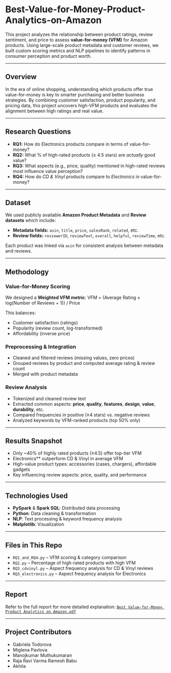 # Best-Value-for-Money-Product-Analytics-on-Amazon

This project analyzes the relationship between product ratings, review sentiment, and price to assess **value-for-money (VFM)** for Amazon products. Using large-scale product metadata and customer reviews, we built custom scoring metrics and NLP pipelines to identify patterns in consumer perception and product worth.

---

## Overview

In the era of online shopping, understanding which products offer true value-for-money is key to smarter purchasing and better business strategies. By combining customer satisfaction, product popularity, and pricing data, this project uncovers high-VFM products and evaluates the alignment between high ratings and real value.

---

## Research Questions

- **RQ1:** How do Electronics products compare in terms of value-for-money?
- **RQ2:** What % of high-rated products (≥ 4.5 stars) are *actually* good value?
- **RQ3:** What aspects (e.g., price, quality) mentioned in high-rated reviews most influence value perception?
- **RQ4:** How do *CD & Vinyl* products compare to *Electronics* in value-for-money?

---

## Dataset

We used publicly available **Amazon Product Metadata** and **Review datasets** which include:
- **Metadata fields:** `asin`, `title`, `price`, `salesRank`, `related`, etc.
- **Review fields:** `reviewerID`, `reviewText`, `overall`, `helpful`, `reviewTime`, etc.

Each product was linked via `asin` for consistent analysis between metadata and reviews.

---

## Methodology

### Value-for-Money Scoring

We designed a **Weighted VFM metric**:
VFM = (Average Rating × log(Number of Reviews + 1)) / Price


This balances:
- Customer satisfaction (ratings)
- Popularity (review count, log-transformed)
- Affordability (inverse price)

### Preprocessing & Integration

- Cleaned and filtered reviews (missing values, zero prices)
- Grouped reviews by product and computed average rating & review count
- Merged with product metadata

### Review Analysis

- Tokenized and cleaned review text
- Extracted common aspects: **price**, **quality**, **features**, **design**, **value**, **durability**, etc.
- Compared frequencies in positive (≥4 stars) vs. negative reviews
- Analyzed keywords by VFM-ranked products (top 50% only)

---

## Results Snapshot

- Only ~40% of highly rated products (≥4.5) offer top-tier VFM
- Electronics** outperform CD & Vinyl in average VFM
- High-value product types: accessories (cases, chargers), affordable gadgets
- Key influencing review aspects: price, quality, and performance

---

## Technologies Used

- **PySpark** & **Spark SQL**: Distributed data processing
- **Python**: Data cleaning & transformation
- **NLP**: Text processing & keyword frequency analysis
- **Matplotlib**: Visualization

---

## Files in This Repo

- `RQ1_and_RQ4.py` – VFM scoring & category comparison
- `RQ2.py` – Percentage of high-rated products with high VFM
- `RQ3_cdvinyl.py` – Aspect frequency analysis for CD & Vinyl reviews
- `RQ3_electronics.py` – Aspect frequency analysis for Electronics

---

## Report

Refer to the full report for more detailed explanation: [`Best Value-for-Money Product Analytics on Amazon.pdf`](./Best%20Value-for-Money%20Product%20Analytics%20on%20Amazon.pdf)

---

## Project Contributors

- Gabriela Todorova  
- Miglena Pavlova  
- Manojkumar Muthukumaran  
- Raja Ravi Varma Ramesh Babu  
- Akhila

